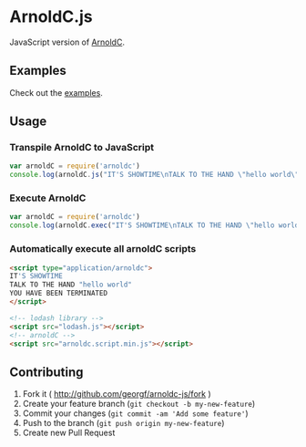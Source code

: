 # ArnoldC.js

JavaScript version of [ArnoldC](https://github.com/lhartikk/ArnoldC).

## Examples

Check out the [examples](examples).

## Usage

### Transpile ArnoldC to JavaScript

```javascript
var arnoldC = require('arnoldc')
console.log(arnoldC.js("IT'S SHOWTIME\nTALK TO THE HAND \"hello world\"\nYOU HAVE BEEN TERMINATED"))
```

### Execute ArnoldC

```javascript
var arnoldC = require('arnoldc')
console.log(arnoldC.exec("IT'S SHOWTIME\nTALK TO THE HAND \"hello world\"\nYOU HAVE BEEN TERMINATED"))
```

### Automatically execute all arnoldC scripts

```html
<script type="application/arnoldc">
IT'S SHOWTIME
TALK TO THE HAND "hello world"
YOU HAVE BEEN TERMINATED
</script>

<!-- lodash library -->
<script src="lodash.js"></script>
<!-- arnoldC -->
<script src="arnoldc.script.min.js"></script>
```

## Contributing

1. Fork it ( http://github.com/georgf/arnoldc-js/fork )
2. Create your feature branch (`git checkout -b my-new-feature`)
3. Commit your changes (`git commit -am 'Add some feature'`)
4. Push to the branch (`git push origin my-new-feature`)
5. Create new Pull Request
